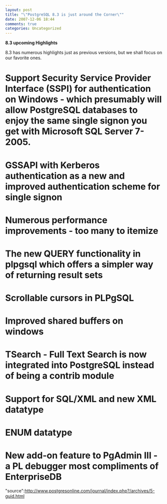 ```yaml
---
layout: post
title: "\"PostgreSQL 8.3 is just around the Corner\""
date: 2007-12-06 18:44
comments: true
categories: Uncategorized
---
```

**8.3 upcoming Highlights**

8.3 has numerous highlights just as previous versions, but we shall focus on our favorite ones.


# Support Security Service Provider Interface (SSPI) for authentication on Windows - which presumably will allow PostgreSQL databases to enjoy the same single signon you get with Microsoft SQL Server 7-2005.
# GSSAPI with Kerberos authentication as a new and improved authentication scheme for single signon
# Numerous performance improvements - too many to itemize
# The new QUERY functionality in plpgsql which offers a simpler way of returning result sets
# Scrollable cursors in PLPgSQL
# Improved shared buffers on windows
# TSearch - Full Text Search is now integrated into PostgreSQL instead of being a contrib module
# Support for SQL/XML and new XML datatype
# ENUM datatype
# New add-on feature to PgAdmin III - a PL debugger most compliments of EnterpriseDB

"source":http://www.postgresonline.com/journal/index.php?/archives/5-guid.html
